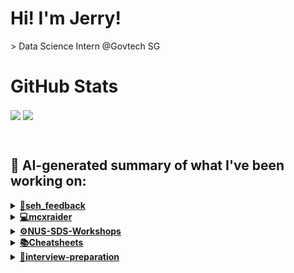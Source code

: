 

# Hi! I'm Jerry!
<p>
  > Data Science Intern @Govtech SG
</p>

# GitHub Stats
<p>
  <img align="center" src="https://github-readme-stats.vercel.app/api?username=mcxraider&count_private=true&show_icons=true&theme=github_dark&bg_color=00000099&rank_icon=percentile" />
  <img align="center" src="https://github-readme-stats.vercel.app/api/top-langs/?username=mcxraider&theme=github_dark&bg_color=00000099&exclude_repo=mcxraider.github.io&langs_count=8&size_weight=0.3&count_weight=0.7&hide=css,html&layout=compact" />
</p>
<br>

## 🔨 AI-generated summary of what I've been working on:

  <details>
  <summary><strong><a href="https://github.com/mcxraider/seh_feedback">💬seh_feedback</a></strong></summary>
  <br/>
  > This repository contains code for analyzing Shopee seller feedback on the CMS platform. <br/>
  ------------------------------------------------------------------------------------------------------------------------------ <br/>
  > The "seh_feedback" repository saw fixes, updates, pipeline finalizations, labeled data addition, pipeline improvements, and a shift to using Jupyter for translation models.
  </details>
  
  <details>
  <summary><strong><a href="https://github.com/mcxraider/mcxraider">💻mcxraider</a></strong></summary>
  <br/>
  > This repository contains cron-scheduled GPT-generated READMEs for a Github profile, automating the process of updating and maintaining profile content. <br/>
  ------------------------------------------------------------------------------------------------------------------------------ <br/>
  > The repository "mcxraider" contains cron-scheduled GPT-generated READMEs. Recent commits include auto-updating README.md and adjusting markdown files for scheduled updates.
  </details>
  
  <details>
  <summary><strong><a href="https://github.com/mcxraider/NUS-SDS-Workshops">⚙️NUS-SDS-Workshops</a></strong></summary>
  <br/>
  > This repository contains the primary codebase for NUS SDS Workshops' Committee, centralizing all related code and projects. <br/>
  ------------------------------------------------------------------------------------------------------------------------------ <br/>
  > The repository underwent changes with the addition of a dataset, README updates, and the creation of EDA workshops using Colab.
  </details>
  
  <details>
  <summary><strong><a href="https://github.com/mcxraider/Cheatsheets">📚Cheatsheets</a></strong></summary>
  <br/>
  > This repository contains a detailed guide for setting up and using various Python libraries for data analysis and visualization. <br/>
  ------------------------------------------------------------------------------------------------------------------------------ <br/>
  > The Cheatsheets repository has an updated version labeled '2102 cheatsheet' with the deletion of 'DSA2101_cheatsheet.R'.
  </details>
  
  <details>
  <summary><strong><a href="https://github.com/mcxraider/interview-preparation">💼interview-preparation</a></strong></summary>
  <br/>
  > This repository contains a collection of questions and answers designed to help individuals prepare for data science and data analyst interviews. <br/>
  ------------------------------------------------------------------------------------------------------------------------------ <br/>
  > The repository "interview-preparation" now includes LLM interview questions alongside the initial commit.
  </details>
  
<br>

